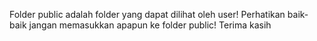 Folder public adalah folder yang dapat dilihat oleh user!
Perhatikan baik-baik jangan memasukkan apapun ke folder public!
Terima kasih